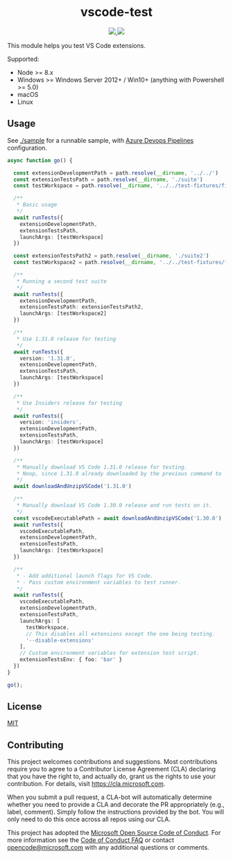 <p>
  <h1 align="center">vscode-test</h1>
</p>

<p align="center">
  <a href="https://dev.azure.com/vscode/vscode-test/_build?definitionId=15">
    <img src="https://img.shields.io/azure-devops/build/vscode/350ef5c4-15fc-411a-9a5e-0622da4da69c/15.svg?label=Azure%20DevOps&logo=Azure%20Devops&style=flat-square">
  </a>
  <a href="https://travis-ci.org/microsoft/vscode-test">
    <img src="https://img.shields.io/travis/microsoft/vscode-test.svg?label=Travis&logo=Travis&style=flat-square">
  </a>
</p>

This module helps you test VS Code extensions.

Supported:

- Node >= 8.x
- Windows >= Windows Server 2012+ / Win10+ (anything with Powershell >= 5.0)
- macOS
- Linux

## Usage

See [./sample](./sample) for a runnable sample, with [Azure Devops Pipelines](https://github.com/microsoft/vscode-test/blob/master/sample/azure-pipelines.yml) configuration.

```ts
async function go() {

  const extensionDevelopmentPath = path.resolve(__dirname, '../../')
  const extensionTestsPath = path.resolve(__dirname, './suite')
  const testWorkspace = path.resolve(__dirname, '../../test-fixtures/fixture1')

  /**
   * Basic usage
   */
  await runTests({
    extensionDevelopmentPath,
    extensionTestsPath,
    launchArgs: [testWorkspace]
  })

  const extensionTestsPath2 = path.resolve(__dirname, './suite2')
  const testWorkspace2 = path.resolve(__dirname, '../../test-fixtures/fixture2')

  /**
   * Running a second test suite
   */
  await runTests({
    extensionDevelopmentPath,
    extensionTestsPath: extensionTestsPath2,
    launchArgs: [testWorkspace2]
  })

  /**
   * Use 1.31.0 release for testing
   */
  await runTests({
    version: '1.31.0',
    extensionDevelopmentPath,
    extensionTestsPath,
    launchArgs: [testWorkspace]
  })

  /**
   * Use Insiders release for testing
   */
  await runTests({
    version: 'insiders',
    extensionDevelopmentPath,
    extensionTestsPath,
    launchArgs: [testWorkspace]
  })

  /**
   * Manually download VS Code 1.31.0 release for testing.
   * Noop, since 1.31.0 already downloaded by the previous command to '.vscode-test/vscode-1.31.0'.
   */
  await downloadAndUnzipVSCode('1.31.0')

  /**
   * Manually download VS Code 1.30.0 release and run tests on it.
   */
  const vscodeExecutablePath = await downloadAndUnzipVSCode('1.30.0')
  await runTests({
    vscodeExecutablePath,
    extensionDevelopmentPath,
    extensionTestsPath,
    launchArgs: [testWorkspace]
  })

  /**
   * - Add additional launch flags for VS Code.
   * - Pass custom environment variables to test runner.
   */
  await runTests({
    vscodeExecutablePath,
    extensionDevelopmentPath,
    extensionTestsPath,
    launchArgs: [
      testWorkspace,
      // This disables all extensions except the one being testing.
      '--disable-extensions'
    ],
    // Custom environment variables for extension test script.
    extensionTestsEnv: { foo: 'bar' }
  })
}

go();
```

## License

[MIT](LICENSE)

## Contributing

This project welcomes contributions and suggestions. Most contributions require you to agree to a
Contributor License Agreement (CLA) declaring that you have the right to, and actually do, grant us
the rights to use your contribution. For details, visit https://cla.microsoft.com.

When you submit a pull request, a CLA-bot will automatically determine whether you need to provide
a CLA and decorate the PR appropriately (e.g., label, comment). Simply follow the instructions
provided by the bot. You will only need to do this once across all repos using our CLA.

This project has adopted the [Microsoft Open Source Code of Conduct](https://opensource.microsoft.com/codeofconduct/).
For more information see the [Code of Conduct FAQ](https://opensource.microsoft.com/codeofconduct/faq/) or
contact [opencode@microsoft.com](mailto:opencode@microsoft.com) with any additional questions or comments.
